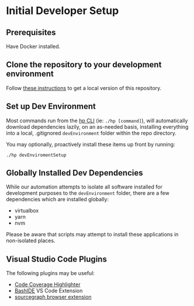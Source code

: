 # Initial Developer Setup

## Prerequisites

Have Docker installed.

## Clone the repository to your development environment

Follow [these instructions](https://help.github.com/articles/cloning-a-repository/) to get a local version of this
repository.

## Set up Dev Environment

Most commands run from the [hp CLI](cli.md) (ie: `./hp [command]`), will automatically download dependencies lazily,
on an as-needed basis, installing everything into a local, .gitignored `devEnvironment` folder within the repo 
directory.

You may optionally, proactively install these items up front by running:

`./hp devEnviromentSetup`

## Globally Installed Dev Dependencies

While our automation attempts to isolate all software installed for development purposes to the `devEnvironment` 
folder, there are a few dependencies which are installed globally:

- virtualbox
- yarn
- nvm

Please be aware that scripts may attempt to install these applications in non-isolated places.

## Visual Studio Code Plugins

The following plugins may be useful:

- [Code Coverage Highlighter](./codeCoverage)
- [BashIDE](https://marketplace.visualstudio.com/items?itemName=mads-hartmann.bash-ide-vscode) VS Code Extension
- [sourcegraph browser extension](https://github.com/codecov/sourcegraph-codecov#usage)